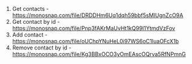 1. Get contacts - https://monosnap.com/file/DRDDHm6Uq1dqh59bbf5sMIUgnZcO9A
2. Get contact by id - https://monosnap.com/file/Pnp3fAKrMaUvHt1kQ99l1YtmdVzFov
3. Add contact - https://monosnap.com/file/oUChpYNuHeL0i97WS6oC1IuaOFcX1b
4. Remove contact by id - https://monosnap.com/file/Kg3BBxOCO3yOmEAscOQrva5RfNPmnG
